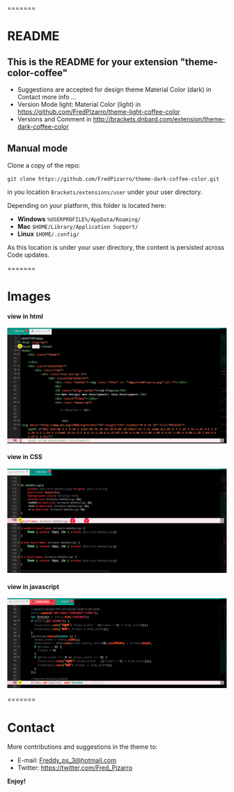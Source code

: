 
=======
# README
## This is the README for your extension "theme-color-coffee"
* Suggestions are accepted for design theme Material Color (dark) in Contact more info ...
* Version Mode light: Material Color (light) in  https://github.com/FredPizarro/theme-light-coffee-color
* Versions and Comment in http://brackets.dnbard.com/extension/theme-dark-coffee-color
 
## Manual mode
Clone a copy of the repo:

```
git clone https://github.com/FredPizarro/theme-dark-coffee-color.git
```

in you location `Brackets/extensions/user` under your user directory.

Depending on your platform, this folder is located here:
* **Windows** `%USERPROFILE%/AppData/Roaming/`
* **Mac** `$HOME/Library/Application Support/`
* **Linux** `$HOME/.config/`

As this location is under your user directory, the content is persisted across Code updates.

=======
# Images

#### view in html
![HTML](screenshots/theme-coffee-01.png)
#### view in CSS
![HTML](screenshots/theme-coffee-02.png)
#### view in javascript
![HTML](screenshots/theme-coffee-03.png)


=======
# Contact
More contributions and suggestions in the theme to:

* E-mail:  Freddy_ps_3@hotmail.com
* Twitter: https://twitter.com/Fred_Pizarro


**Enjoy!**

